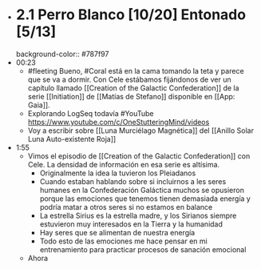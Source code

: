 - # 2.1 Perro Blanco [10/20] Entonado [5/13]
  background-color:: #787f97
- 00:23
	- #fleeting Bueno, #Coral está en la cama tomando la teta y parece que se va a dormir. Con Cele estábamos fijándonos de ver un capítulo llamado [[Creation of the Galactic Confederation]]  de la serie [[Initiation]] de [[Matías de Stefano]] disponible en [[App: Gaia]].
	- Explorando LogSeq todavía #YouTube https://www.youtube.com/c/OneStutteringMind/videos
	- Voy a escribir sobre [[Luna Murciélago Magnética]] del [[Anillo Solar Luna Auto-existente Roja]]
- 1:55
	- Vimos el episodio de [[Creation of the Galactic Confederation]] con Cele. La densidad de información en esa serie es altísima.
		- Originalmente la idea la tuvieron los Pleiadanos
		- Cuando estaban hablando sobre si incluirnos a les seres humanes en la Confederación Galáctica muchos se opusieron porque las emociones que tenemos tienen demasiada energía y podría matar a otros seres si no estamos en balance
		- La estrella Sirius es la estrella madre, y los Sirianos siempre estuvieron muy interesados en la Tierra y la humanidad
		- Hay seres que se alimentan de nuestra energía
		- Todo esto de las emociones me hace pensar en mi entrenamiento para practicar procesos de sanación emocional
	- Ahora